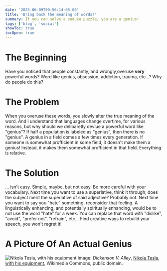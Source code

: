 ```yaml
---
date: '2025-06-09T00:56:14-05:00'
title: 'Bring back the meaning of words!'
summary: If you can solve a soduku puzzle, you are a genius!
tags: ['blog', 'social']
showToc: true
tocOpen: true
---
```


# The Beginning
Have you noticed that people constantly, and wrongly,overuse **very** powerful words? Word like genius, obsession, addiction, trauma, etc...? Why do people do this?

# The Problem
When you overuse these words, you slowly alter the true meaning of the word. And I understand that languages change overtime, for various reasons, but why should we delibaretly devlue a powerful word like "genius"? If half a population is labeled as "genius", then there is no "genius". A genius in a field comes a few times every generation. If someone is somewhat profficient in some field, it doesn't make them a genius! Instead, it makes them somewhat profficient in that field. Everything is relative.

# The Solution
... isn't easy. Simple, maybe, but not easy. Be more careful with your vocabulary. Next time you want to use a superlative, think it through; does the subject merit the superlative of said adjective? Probably not. Next time you want to say you "hate" something, reconsider that feeling. A linguistically enhancing, and potentially spiritually enhancing, would be to not use the word "hate" for a week. You can replace that word with "dislike", "avoid", "prefer not", "refrain", etc... Find creative ways to rebuild your speech, you won't regret it!

# A Picture Of An Actual Genius
![Nikola Tesla, with his equipment](https://upload.wikimedia.org/wikipedia/commons/e/e9/Nikola_Tesla%2C_with_his_equipment_EDIT.jpg)
Image: *Dickenson V. Alley*, [Nikola Tesla, with his equipment](https://commons.wikimedia.org/wiki/File:Nikola_Tesla,_with_his_equipment_EDIT.jpg), Wikimedia Commons, public domain.
